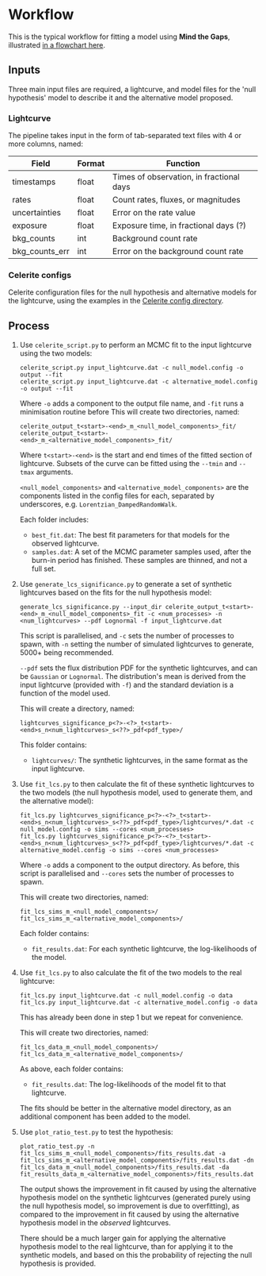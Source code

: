 # Workflow

This is the typical workflow for fitting a model using **Mind the Gaps**, illustrated [in a flowchart here](workflow.drawio.png).

## Inputs

Three main input files are required, a lightcurve, and model files for the 'null hypothesis' model to describe it and the alternative model proposed.

### Lightcurve
The pipeline takes input in the form of tab-separated text files with 4 or more columns, named:

| **Field**          | **Format** | **Function**                                 |
| ------------------ | -----------| -------------------------------------------- |
| timestamps         | float      | Times of observation, in fractional days     |
| rates              | float      | Count rates, fluxes, or magnitudes           |
| uncertainties      | float      | Error on the rate value                      |
| exposure           | float      | Exposure time, in fractional days (?)        |
| bkg_counts         | int        | Background count rate                        |
| bkg_counts_err     | int        | Error on the background count rate           |


### Celerite configs
Celerite configuration files for the null hypothesis and alternative models for the lightcurve, using the examples in the [Celerite config directory](../celerite_config).

## Process

1. Use `celerite_script.py` to perform an MCMC fit to the input lightcurve using the two models:
   ```
   celerite_script.py input_lightcurve.dat -c null_model.config -o output --fit
   celerite_script.py input_lightcurve.dat -c alternative_model.config -o output --fit
   ```
   Where `-o` adds a component to the output file name, and `-fit` runs a minimisation routine before
   This will create two directories, named:
   ```
   celerite_output_t<start>-<end>_m_<null_model_components>_fit/
   celerite_output_t<start>-<end>_m_<alternative_model_components>_fit/
   ```
   Where `t<start>-<end>` is the start and end times of the fitted section of lightcurve. Subsets of the curve can be fitted using the `--tmin` and `--tmax` arguments.

   `<null_model_components>` and `<alternative_model_components>` are the components listed in the
   config files for each, separated by underscores, e.g. `Lorentzian_DampedRandomWalk`.

   Each folder includes:
   * `best_fit.dat`: The best fit parameters for that models for the observed lightcurve.
   * `samples.dat`: A set of the MCMC parameter samples used, after the burn-in period has finished. These samples are thinned, and not a full set.

2. Use `generate_lcs_significance.py` to generate a set of synthetic lightcurves based on the fits for the null hypothesis model:
   ```
   generate_lcs_significance.py --input_dir celerite_output_t<start>-<end>_m_<null_model_components>_fit -c <num_processes> -n <num_lightcurves> --pdf Lognormal -f input_lightcurve.dat
   ```
   This script is parallelised, and `-c` sets the number of processes to spawn, with `-n` setting the number of simulated lightcurves to generate, 5000+ being recommended.

   `--pdf` sets the flux distribution PDF for the synthetic lightcurves, and can be `Gaussian` or `Lognormal`.
   The distribution's mean is derived from the input lightcurve (provided with `-f`) and the standard deviation is a function of the model used.

   This will create a directory, named:
   ```
   lightcurves_significance_p<?>-<?>_t<start>-<end>s_n<num_lightcurves>_s<??>_pdf<pdf_type>/
   ```
   This folder contains:
   * `lightcurves/`: The synthetic lightcurves, in the same format as the input lightcurve.


3. Use `fit_lcs.py` to then calculate the fit of these synthetic lightcurves to the two models (the null hypothesis model, used to generate them, and the alternative model):
   ```
   fit_lcs.py lightcurves_significance_p<?>-<?>_t<start>-<end>s_n<num_lightcurves>_s<??>_pdf<pdf_type>/lightcurves/*.dat -c null_model.config -o sims --cores <num_processes>
   fit_lcs.py lightcurves_significance_p<?>-<?>_t<start>-<end>s_n<num_lightcurves>_s<??>_pdf<pdf_type>/lightcurves/*.dat -c alternative_model.config -o sims --cores <num_processes>
   ```
   Where `-o` adds a component to the output directory. As before, this script is parallelised and `--cores` sets the number of processes to spawn.

   This will create two directories, named:
   ```
   fit_lcs_sims_m_<null_model_components>/
   fit_lcs_sims_m_<alternative_model_components>/
   ```
   Each folder contains:
   * `fit_results.dat`: For each synthetic lightcurve, the log-likelihoods of the model.

4. Use `fit_lcs.py` to also calculate the fit of the two models to the real lightcurve:
   ```
   fit_lcs.py input_lightcurve.dat -c null_model.config -o data
   fit_lcs.py input_lightcurve.dat -c alternative_model.config -o data
   ```
   This has already been done in step 1 but we repeat for convenience.

   This will create two directories, named:
   ```
   fit_lcs_data_m_<null_model_components>/
   fit_lcs_data_m_<alternative_model_components>/
   ```
   As above, each folder contains:
   * `fit_results.dat`: The log-likelihoods of the model fit to that lightcurve.

   The fits should be better in the alternative model directory, as an additional component has been added to the model.

5. Use `plot_ratio_test.py` to test the hypothesis:
   ```
   plot_ratio_test.py -n fit_lcs_sims_m_<null_model_components>/fits_results.dat -a fit_lcs_sims_m_<alternative_model_components>/fits_results.dat -dn fit_lcs_data_m_<null_model_components>/fits_results.dat -da fit_results_data_m_<alternative_model_components>/fits_results.dat
   ```
   The output shows the improvement in fit caused by using the alternative hypothesis model on the synthetic lightcurves (generated purely using the null hypothesis model, so improvement is due to overfitting), as compared to the improvement in fit caused by using the alternative hypothesis model in the *observed* lightcurves. 
   
   There should be a much larger gain for applying the alternative hypothesis model to the real lightcurve, than for applying it to the synthetic models, and based on this the probability of rejecting the null hypothesis is provided.
    